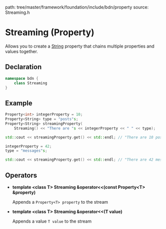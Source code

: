 path: tree/master/framework/foundation/include/bdn/property
source: Streaming.h

# Streaming (Property)

Allows you to create a [String](string.md) property that chains multiple properties and values together.

## Declaration

```C++
namespace bdn {
	class Streaming
}
```

## Example

```c++
Property<int> integerProperty = 10;
Property<String> type = "posts"s;
Property<String> streamingProperty(
	Streaming() << "There are "s << integerProperty << " " << type);

std::cout << streamingProperty.get() << std::endl; // "There are 10 posts"

integerProperty = 42;
type = "messages"s;

std::cout << streamingProperty.get() << std::endl; // "There are 42 messages"


```

## Operators

* **template <class T\> Streaming &operator<<(const Property<T\> &property)**

	Appends a `Property<T> property` to the stream

* **template <class T\> Streaming &operator<<(T value)**

	Appends a value `T value` to the stream